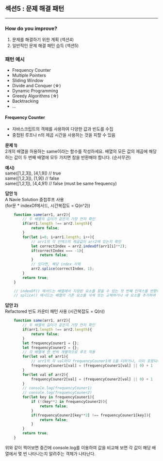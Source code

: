 ## 섹션5 : 문제 해결 패턴
---
### How do you improve?
1. 문제를 해결하기 위한 계획 (섹션4)
2. 일반적인 문제 해결 패턴 습득 (섹션5)

### 패턴 예시
- Frequency Counter
- Multiple Pointers
- Sliding Window
- Divide and Conquer (☆)
- Dynamic Programming
- Greedy Algorithms (☆)
- Backtracking
- ...

#### Frequency Counter
- 자바스크립트의 객체를 사용하여 다양한 값과 빈도를 수집
- 중첩된 루프나 n의 제곱 시간을 사용하는 것을 피할 수 있음

**문제 1)** </br>
2개의 배열을 허용하는 same이라는 함수를 작성하세요. 배열의 모든 값의 제곱에 해당하는 값이 두 번째 배열에 모두 가지면 참을 반환해야 합니다. (순서무관)

**예시)** </br>
same([1,2,3]), [4,1,9]) // true </br>
same([1,2,3]), [1,9]) // false </br>
same([1,2,1]), [4,4,91) // false (must be same frequency)

**답안 1)** </br>
A Navie Solution 중첩루프 사용 </br>
(for문 * indexOf메서드, 시간복잡도 = Q(n^2))
```javascript
    function same(arr1, arr2){
        // 두 배열의 길이가 같은지 가장 먼저 확인
        if(arr1.length !== arr2.length){
            return false;
        }
        for(let i=0; i<arr1.length; i++){
            // arr1의 각 인덱스의 제곱값이 arr2에 있는지 확인
            let correctIndex = arr2.indexOf(arr1[i]**2);
            if(correctIndex === -1){
                return false;
            }
            // 있다면, 해당 index 삭제
            arr2.splice(correctIndex, 1);
        }
        return true;
    }

    // indexOf() 메서드는 배열에서 지정된 요소를 찾을 수 있는 첫 번째 인덱스를 반환하고 존재하지 않으면 -1을 반환합니다.
    // splice() 메서드는 배열의 기존 요소를 삭제 또는 교체하거나 새 요소를 추가하여 배열의 내용을 변경합니다.
```

**답안 2)** </br>
Refactored 빈도 카운터 패턴 사용 (시간복잡도 = Q(n))
```javascript
    function same(arr1, arr2){
        // 두 배열의 길이가 같은지 가장 먼저 확인
        if(arr1.length !== arr2.length){
            return false;
        }
        let frequencyCouner1 = {};
        let frequencyCouner2 = {};
        // 각 배열에 한 번씩 개별적으로 루프 적용
        for(let val of arr1){
            // arr1의 각 val마다 frequencyCouner1에 1을 더하거나, 이미 포함되어 있다면 1로 초기화
            frequencyCouner1[val] = (frequencyCouner1[val] || 0) + 1
        }
        for(let val of arr2){
            frequencyCouner2[val] = (frequencyCouner2[val] || 0) + 1
        }
        // console.log(frequencyCouner1)
        // console.log(frequencyCouner2)
        for(let key in frequencyCouner1){
            if (!(key**2 in frequencyCouner2)){
                return false;
            }
            if(frequencyCouner2[key**2] !== frequencyCouner1[key]){
                return false;
            } 
        }
        return true;
    }


```
위와 같이 찍어보면 중간에 console.log를 이용하여 값을 비교해 보면 각 값이 해당 배열에서 몇 번 나타나는지 알려주는 객체가 나타난다.